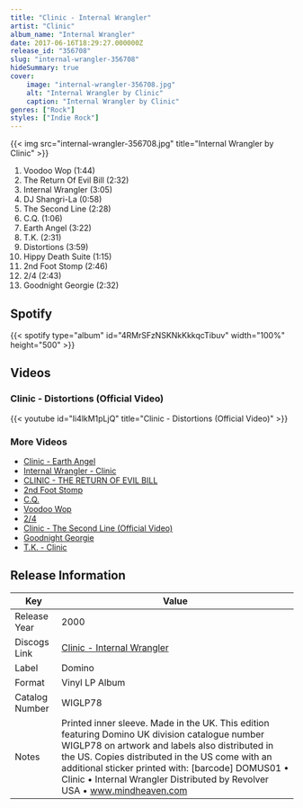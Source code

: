 ```yaml
---
title: "Clinic - Internal Wrangler"
artist: "Clinic"
album_name: "Internal Wrangler"
date: 2017-06-16T18:29:27.000000Z
release_id: "356708"
slug: "internal-wrangler-356708"
hideSummary: true
cover:
    image: "internal-wrangler-356708.jpg"
    alt: "Internal Wrangler by Clinic"
    caption: "Internal Wrangler by Clinic"
genres: ["Rock"]
styles: ["Indie Rock"]
---
```


{{< img src="internal-wrangler-356708.jpg" title="Internal Wrangler by Clinic" >}}

<!-- section break -->

1. Voodoo Wop (1:44)
2. The Return Of Evil Bill (2:32)
3. Internal Wrangler (3:05)
4. DJ Shangri-La (0:58)
5. The Second Line (2:28)
6. C.Q. (1:06)
7. Earth Angel (3:22)
8. T.K. (2:31)
9. Distortions (3:59)
10. Hippy Death Suite (1:15)
11. 2nd Foot Stomp (2:46)
12. 2/4 (2:43)
13. Goodnight Georgie (2:32)

<!-- section break -->


## Spotify
{{< spotify type="album" id="4RMrSFzNSKNkKkkqcTibuv" width="100%" height="500" >}}



## Videos
### Clinic - Distortions (Official Video)
{{< youtube id="Ii4lkM1pLjQ" title="Clinic - Distortions (Official Video)" >}}<br>

### More Videos

- [Clinic - Earth Angel](https://www.youtube.com/watch?v=q4OWG1Qze7o)
- [Internal Wrangler - Clinic](https://www.youtube.com/watch?v=j1JPj1Oj7Co)
- [CLINIC - THE RETURN OF EVIL BILL](https://www.youtube.com/watch?v=eP2GDPNnUXc)
- [2nd Foot Stomp](https://www.youtube.com/watch?v=mUxozHmUzLE)
- [C.Q.](https://www.youtube.com/watch?v=iaHdPBbjAAw)
- [Voodoo Wop](https://www.youtube.com/watch?v=Z4782cYLiUo)
- [2/4](https://www.youtube.com/watch?v=94_AsK9fIq4)
- [Clinic - The Second Line (Official Video)](https://www.youtube.com/watch?v=4fqTGMR_asI)
- [Goodnight Georgie](https://www.youtube.com/watch?v=ZlaNHDKGsYU)
- [T.K. - Clinic](https://www.youtube.com/watch?v=Uo-u_BKDKCA)


## Release Information
|  Key           | Value                                                |
| ---------------| ---------------------------------------------------- |
| Release Year   | 2000                                   |
| Discogs Link   | [Clinic - Internal Wrangler](https://www.discogs.com/release/356708-Clinic-Internal-Wrangler) |
| Label          | Domino |
| Format         | Vinyl LP Album |
| Catalog Number | WIGLP78 |
| Notes | Printed inner sleeve. Made in the UK.  This edition featuring Domino UK division catalogue number WIGLP78 on artwork and labels also distributed in the US. Copies distributed in the US come with an additional sticker printed with: [barcode] DOMUS01 • Clinic • Internal Wrangler Distributed by Revolver USA • www.mindheaven.com |